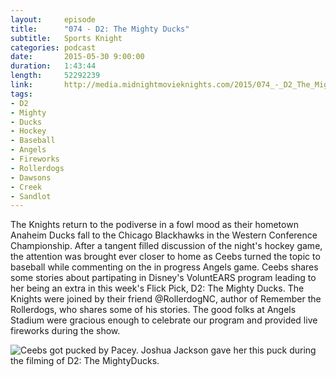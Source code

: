 ```yaml
---
layout:     episode
title:      "074 - D2: The Mighty Ducks"
subtitle:   Sports Knight
categories: podcast
date:       2015-05-30 9:00:00
duration:   1:43:44
length:     52292239
link:       http://media.midnightmovieknights.com/2015/074_-_D2_The_Mighty_Ducks.m4a
tags:
- D2
- Mighty
- Ducks
- Hockey
- Baseball
- Angels
- Fireworks
- Rollerdogs
- Dawsons
- Creek
- Sandlot
---
```

The Knights return to the podiverse in a fowl mood as their hometown Anaheim Ducks fall to the Chicago Blackhawks in the Western Conference Championship. After a tangent filled discussion of the night's hockey game, the attention was brought ever closer to home as Ceebs turned the topic to baseball while commenting on the in progress Angels game. Ceebs shares some stories about partipating in Disney's VoluntEARS program leading to her being an extra in this week's Flick Pick, D2: The Mighty Ducks. The Knights were joined by their friend @RollerdogNC, author of Remember the Rollerdogs, who shares some of his stories. The good folks at Angels Stadium were gracious enough to celebrate our program and provided live fireworks during the show.  

![Ceebs got pucked by Pacey. Joshua Jackson gave her this puck during the filming of D2: The MightyDucks.](http://media.midnightmovieknights.com/img/MMK74CeebsPuckedByPacey.jpg)  